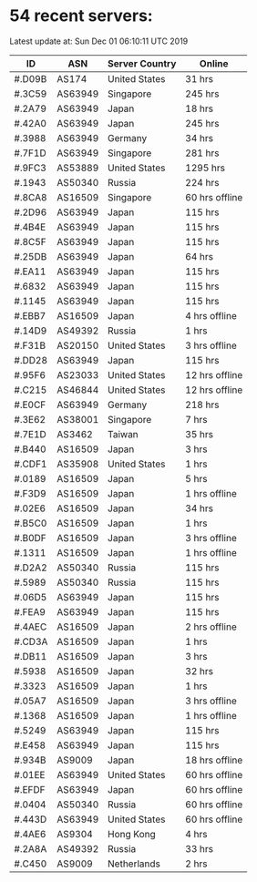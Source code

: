 # 54 recent servers:

Latest update at: Sun Dec 01 06:10:11 UTC 2019

| ID | ASN | Server Country | Online |
| -- | --- | -------------- | ------ |
| #.D09B | AS174 | United States | 31 hrs |
| #.3C59 | AS63949 | Singapore | 245 hrs |
| #.2A79 | AS63949 | Japan | 18 hrs |
| #.42A0 | AS63949 | Japan | 245 hrs |
| #.3988 | AS63949 | Germany | 34 hrs |
| #.7F1D | AS63949 | Singapore | 281 hrs |
| #.9FC3 | AS53889 | United States | 1295 hrs |
| #.1943 | AS50340 | Russia | 224 hrs |
| #.8CA8 | AS16509 | Singapore | 60 hrs offline |
| #.2D96 | AS63949 | Japan | 115 hrs |
| #.4B4E | AS63949 | Japan | 115 hrs |
| #.8C5F | AS63949 | Japan | 115 hrs |
| #.25DB | AS63949 | Japan | 64 hrs |
| #.EA11 | AS63949 | Japan | 115 hrs |
| #.6832 | AS63949 | Japan | 115 hrs |
| #.1145 | AS63949 | Japan | 115 hrs |
| #.EBB7 | AS16509 | Japan | 4 hrs offline |
| #.14D9 | AS49392 | Russia | 1 hrs |
| #.F31B | AS20150 | United States | 3 hrs offline |
| #.DD28 | AS63949 | Japan | 115 hrs |
| #.95F6 | AS23033 | United States | 12 hrs offline |
| #.C215 | AS46844 | United States | 12 hrs offline |
| #.E0CF | AS63949 | Germany | 218 hrs |
| #.3E62 | AS38001 | Singapore | 7 hrs |
| #.7E1D | AS3462 | Taiwan | 35 hrs |
| #.B440 | AS16509 | Japan | 3 hrs |
| #.CDF1 | AS35908 | United States | 1 hrs |
| #.0189 | AS16509 | Japan | 5 hrs |
| #.F3D9 | AS16509 | Japan | 1 hrs offline |
| #.02E6 | AS16509 | Japan | 34 hrs |
| #.B5C0 | AS16509 | Japan | 1 hrs |
| #.B0DF | AS16509 | Japan | 3 hrs offline |
| #.1311 | AS16509 | Japan | 1 hrs offline |
| #.D2A2 | AS50340 | Russia | 115 hrs |
| #.5989 | AS50340 | Russia | 115 hrs |
| #.06D5 | AS63949 | Japan | 115 hrs |
| #.FEA9 | AS63949 | Japan | 115 hrs |
| #.4AEC | AS16509 | Japan | 2 hrs offline |
| #.CD3A | AS16509 | Japan | 1 hrs |
| #.DB11 | AS16509 | Japan | 3 hrs |
| #.5938 | AS16509 | Japan | 32 hrs |
| #.3323 | AS16509 | Japan | 1 hrs |
| #.05A7 | AS16509 | Japan | 3 hrs offline |
| #.1368 | AS16509 | Japan | 1 hrs offline |
| #.5249 | AS63949 | Japan | 115 hrs |
| #.E458 | AS63949 | Japan | 115 hrs |
| #.934B | AS9009 | Japan | 18 hrs offline |
| #.01EE | AS63949 | United States | 60 hrs offline |
| #.EFDF | AS63949 | Japan | 60 hrs offline |
| #.0404 | AS50340 | Russia | 60 hrs offline |
| #.443D | AS63949 | United States | 60 hrs offline |
| #.4AE6 | AS9304 | Hong Kong | 4 hrs |
| #.2A8A | AS49392 | Russia | 33 hrs |
| #.C450 | AS9009 | Netherlands | 2 hrs |

